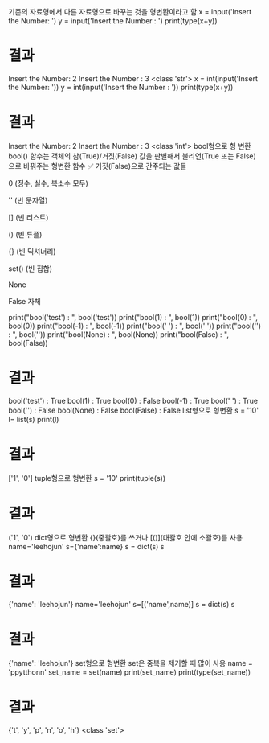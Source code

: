 기존의 자료형에서 다른 자료형으로 바꾸는 것을 형변환이라고 함
x = input('Insert the Number: ')
y = input('Insert the Number : ')
print(type(x+y))

# 결과
Insert the Number: 2
Insert the Number : 3
<class 'str'>
x = int(input('Insert the Number: '))
y = int(input('Insert the Number : '))
print(type(x+y))

# 결과
Insert the Number: 2
Insert the Number : 3
<class 'int'>
bool형으로 형 변환
bool() 함수는 객체의 참(True)/거짓(False) 값을 판별해서 불리언(True 또는 False)으로 바꿔주는 형변환 함수
✅ 거짓(False)으로 간주되는 값들

0 (정수, 실수, 복소수 모두)

'' (빈 문자열)

[] (빈 리스트)

() (빈 튜플)

{} (빈 딕셔너리)

set() (빈 집합)

None

False 자체

print("bool('test') : ", bool('test'))
print("bool(1) : ", bool(1))
print("bool(0) : ", bool(0))
print("bool(-1) : ", bool(-1))
print("bool(' ') : ", bool(' '))
print("bool('') : ", bool(''))
print("bool(None) : ", bool(None))
print("bool(False) : ", bool(False))

# 결과
bool('test') :  True
bool(1) :  True
bool(0) :  False
bool(-1) :  True
bool(' ') :  True
bool('') :  False
bool(None) :  False
bool(False) :  False
list형으로 형변환
s = '10'
l= list(s)
print(l)

# 결과
['1', '0']
tuple형으로 형변환
s = '10'
print(tuple(s))

# 결과
('1', '0')
dict형으로 형변환
{}(중괄호)를 쓰거나 [()](대괋호 안에 소괄호)를 사용
name='leehojun'
s={'name':name}
s = dict(s)
s

# 결과
{'name': 'leehojun'}
name='leehojun'
s=[('name',name)]
s = dict(s)
s

# 결과
{'name': 'leehojun'}
set형으로 형변환
set은 중복을 제거할 때 많이 사용
name = 'ppytthonn'
set_name = set(name)
print(set_name)
print(type(set_name))

# 결과
{'t', 'y', 'p', 'n', 'o', 'h'}
<class 'set'>